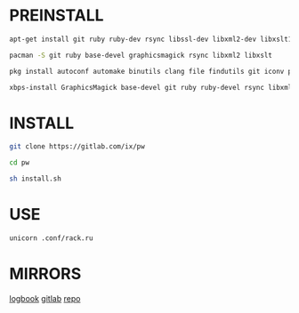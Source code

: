 # PREINSTALL
``` sh
apt-get install git ruby ruby-dev rsync libssl-dev libxml2-dev libxslt1-dev pkg-config

pacman -S git ruby base-devel graphicsmagick rsync libxml2 libxslt

pkg install autoconf automake binutils clang file findutils git iconv pkg-config python ruby rsync ruby-dev libxslt-dev

xbps-install GraphicsMagick base-devel git ruby ruby-devel rsync libxml2-devel libxslt-devel
```
# INSTALL
``` sh
git clone https://gitlab.com/ix/pw

cd pw

sh install.sh
```
# USE
``` sh
unicorn .conf/rack.ru
```
# MIRRORS
[logbook](http://mw.logbook.am/pw/)
[gitlab](https://gitlab.com/ix/pw)
[repo](http://repo.or.cz/www)
